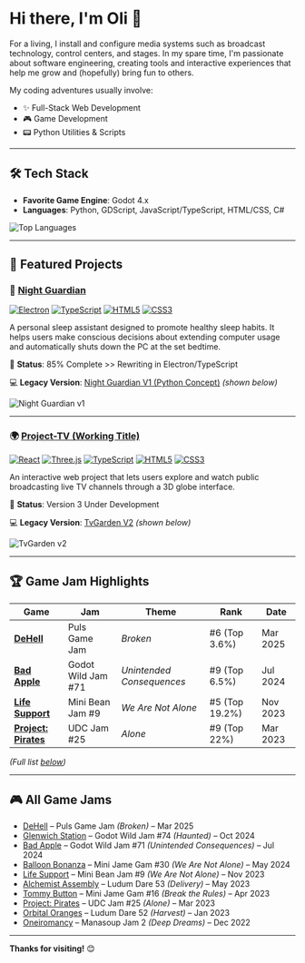 # Hi there, I'm Oli 👋  

For a living, I install and configure media systems such as broadcast technology, control centers, and stages. In my spare time, I'm passionate about software engineering, creating tools and interactive experiences that help me grow and (hopefully) bring fun to others.

My coding adventures usually involve:
- ✨ Full-Stack Web Development
- 🎮 Game Development
- 📟 Python Utilities & Scripts

---

## 🛠️ Tech Stack  
- **Favorite Game Engine**: Godot 4.x
- **Languages**: Python, GDScript, JavaScript/TypeScript, HTML/CSS, C#

![Top Languages](https://github-readme-stats.vercel.app/api/top-langs/?username=OliPohl&layout=compact&theme=radical&hide_border=true)  

---

## 🚀 Featured Projects  

### 🌙 [Night Guardian](https://github.com/OliPohl/night-guardian)  
[![Electron](https://img.shields.io/badge/Electron-47848F?logo=electron&logoColor=white)]() [![TypeScript](https://img.shields.io/badge/TypeScript-3178C6?logo=typescript&logoColor=white)]() [![HTML5](https://img.shields.io/badge/HTML5-E34F26?logo=html5&logoColor=white)]() [![CSS3](https://img.shields.io/badge/CSS3-1572B6?logo=css3&logoColor=white)]() 

A personal sleep assistant designed to promote healthy sleep habits. It helps users make conscious decisions about extending computer usage and automatically shuts down the PC at the set bedtime.

🚧 **Status**: 85% Complete >> Rewriting in Electron/TypeScript

💻 **Legacy Version**: [Night Guardian V1 (Python Concept)](https://github.com/OliPohl/night-guardian-v1/releases/tag/NightGuardian) *(shown below)*  

![Night Guardian v1](https://olipohl.com/pages/info/images/nightguardian-info/night_guardian_cover.gif)  

---

### 🌍 [Project-TV (Working Title)](https://github.com/OliPohl/project-tv)  
[![React](https://img.shields.io/badge/React-61DAFB?logo=react&logoColor=black)]() [![Three.js](https://img.shields.io/badge/Three.js-000000?logo=three.js&logoColor=white)]() [![TypeScript](https://img.shields.io/badge/TypeScript-3178C6?logo=typescript&logoColor=white)]() [![HTML5](https://img.shields.io/badge/HTML5-E34F26?logo=html5&logoColor=white)]() [![CSS3](https://img.shields.io/badge/CSS3-1572B6?logo=css3&logoColor=white)]()

An interactive web project that lets users explore and watch public broadcasting live TV channels through a 3D globe interface.

🚧 **Status**: Version 3 Under Development  

💻 **Legacy Version**: [TvGarden V2](https://olipohl.com/tvgarden.html) *(shown below)*  

![TvGarden v2](https://olipohl.com/pages/info/images/tvgarden-info/tvgarden_cover.gif)  

---

## 🏆 Game Jam Highlights  
| Game | Jam | Theme | Rank | Date |  
|------|-----|-------|------|------|  
| **[DeHell](https://chocolandtv.itch.io/dehell)** | Puls Game Jam | *Broken* | #6 (Top 3.6%) | Mar 2025 |  
| **[Bad Apple](https://misterixi.itch.io/bad-apple)** | Godot Wild Jam #71 | *Unintended Consequences* | #9 (Top 6.5%) | Jul 2024 |  
| **[Life Support](https://misterixi.itch.io/life-support)** | Mini Bean Jam #9 | *We Are Not Alone* | #5 (Top 19.2%) | Nov 2023 |  
| **[Project: Pirates](https://misterixi.itch.io/project-pirates)** | UDC Jam #25 | *Alone* | #9 (Top 22%) | Mar 2023 |  

*(Full list [below](#-all-game-jams))*

---

## 🎮 All Game Jams  
- [DeHell](https://chocolandtv.itch.io/dehell) – Puls Game Jam *(Broken)* – Mar 2025  
- [Glenwich Station](https://misterixi.itch.io/glenwich-station) – Godot Wild Jam #74 *(Haunted)* – Oct 2024  
- [Bad Apple](https://misterixi.itch.io/bad-apple) – Godot Wild Jam #71 *(Unintended Consequences)* – Jul 2024  
- [Balloon Bonanza](https://misterixi.itch.io/jimmys-balloon-bonanza) – Mini Jame Gam #30 *(We Are Not Alone)* – May 2024  
- [Life Support](https://misterixi.itch.io/life-support) – Mini Bean Jam #9 *(We Are Not Alone)* – Nov 2023  
- [Alchemist Assembly](https://misterixi.itch.io/alchemist-assembly) – Ludum Dare 53 *(Delivery)* – May 2023  
- [Tommy Button](https://oliverpohl.itch.io/tommy-button) – Mini Jame Gam #16 *(Break the Rules)* – Apr 2023  
- [Project: Pirates](https://misterixi.itch.io/project-pirates) – UDC Jam #25 *(Alone)* – Mar 2023  
- [Orbital Oranges](https://misterixi.itch.io/orbital-oranges) – Ludum Dare 52 *(Harvest)* – Jan 2023  
- [Oneiromancy](https://misterixi.itch.io/oneiromancy) – Manasoup Jam 2 *(Deep Dreams)* – Dec 2022  

---

**Thanks for visiting!** 😊  
